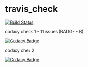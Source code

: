 # travis_check
[![Build Status](https://travis-ci.org/sundar2398/travis_check.svg?branch=master)](https://travis-ci.org/sundar2398/travis_check)

codacy check 1 - 11 issues (BADGE - B)

[![Codacy Badge](https://api.codacy.com/project/badge/Grade/67a82e6eafe14bb4bd35176d6ba4b1cf)](https://www.codacy.com/app/sundar2398/travis_check?utm_source=github.com&amp;utm_medium=referral&amp;utm_content=sundar2398/travis_check&amp;utm_campaign=Badge_Grade)


codacy chek 2

[![Codacy Badge](https://api.codacy.com/project/badge/Grade/1786dc1bbae645aa93f2a374f946e231)](https://www.codacy.com/app/sundar2398/travis_check?utm_source=github.com&amp;utm_medium=referral&amp;utm_content=sundar2398/travis_check&amp;utm_campaign=Badge_Grade)
